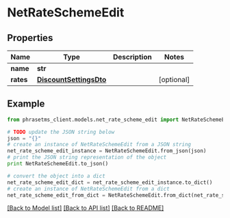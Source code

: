 # NetRateSchemeEdit

## Properties

| Name      | Type                                              | Description | Notes      |
| --------- | ------------------------------------------------- | ----------- | ---------- |
| **name**  | **str**                                           |             |
| **rates** | [**DiscountSettingsDto**](DiscountSettingsDto.md) |             | [optional] |

## Example

```python
from phrasetms_client.models.net_rate_scheme_edit import NetRateSchemeEdit

# TODO update the JSON string below
json = "{}"
# create an instance of NetRateSchemeEdit from a JSON string
net_rate_scheme_edit_instance = NetRateSchemeEdit.from_json(json)
# print the JSON string representation of the object
print NetRateSchemeEdit.to_json()

# convert the object into a dict
net_rate_scheme_edit_dict = net_rate_scheme_edit_instance.to_dict()
# create an instance of NetRateSchemeEdit from a dict
net_rate_scheme_edit_from_dict = NetRateSchemeEdit.from_dict(net_rate_scheme_edit_dict)
```

[[Back to Model list]](../README.md#documentation-for-models) [[Back to API list]](../README.md#documentation-for-api-endpoints) [[Back to README]](../README.md)
